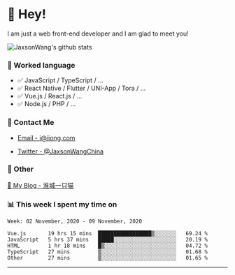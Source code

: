# 👋 Hey!

I am just a web front-end developer and I am glad to meet you!

![JaxsonWang's github stats](https://github-readme-stats.vercel.app/api?username=JaxsonWang&&show_icons=true&&title_color=1abc9c&&icon_color=1abc9c)


### 📝 Worked language

- ✅ JavaScript / TypeScript / ...
- ✅ React Native / Flutter / UNI-App / Tora / ...
- ✅ Vue.js / React.js / ...
- ✅ Node.js / PHP / ...

### 📮 Contact Me

- [Email - i@iiong.com](mailto:i@iiong.com)

- [Twitter - @JaxsonWangChina](https://twitter.com/JaxsonWangChina)

### 🤪 Other

[📌 My Blog - 淮城一只猫](https://iiong.com)

### 📊 This week I spent my time on

<!--START_SECTION:waka-->
```text
Week: 02 November, 2020 - 09 November, 2020

Vue.js       19 hrs 15 mins  █████████████████▒░░░░░░░   69.24 % 
JavaScript   5 hrs 37 mins   █████░░░░░░░░░░░░░░░░░░░░   20.19 % 
HTML         1 hr 18 mins    █▒░░░░░░░░░░░░░░░░░░░░░░░   04.72 % 
TypeScript   27 mins         ▒░░░░░░░░░░░░░░░░░░░░░░░░   01.68 % 
Other        27 mins         ▒░░░░░░░░░░░░░░░░░░░░░░░░   01.65 % 
```
<!--END_SECTION:waka-->

---
